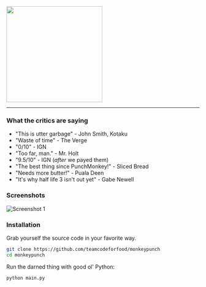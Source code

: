 <img src="http://i40.tinypic.com/icr8ft.png" width="250px" />

---

### What the critics are saying
* "This is utter garbage" - John Smith, Kotaku
* "Waste of time" - The Verge
* "0/10" - IGN
* "Too far, man." - Mr. Holt
* "9.5/10" - IGN (_after_ we payed them)
* "The best thing since PunchMonkey!" - Sliced Bread
* "Needs more butter!" - Puala Deen 
* "It's why half life 3 isn't out yet" - Gabe Newell

### Screenshots
![Screenshot 1](http://i42.tinypic.com/25znm7o.png)

### Installation
Grab yourself the source code in your favorite way.
```bash
git clone https://github.com/teamcodeforfood/monkeypunch
cd monkeypunch
```

Run the darned thing with good ol' Python:
```bash
python main.py
```